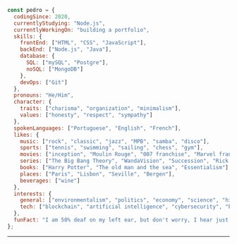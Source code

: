 ```javascript
const pedro = {
  codingSince: 2020,
  currentlyStudying: "Node.js",
  currentlyWorkingOn: "building a portfolio",
  skills: {
    frontEnd: ["HTML", "CSS", "JavaScript"],
    backEnd: ["Node.js", "Java"],
    database: {
      SQL: ["mySQL", "Postgre"],
      noSQL: ["MongoDB"]
    },
    devOps: ["Git"]
  },
  pronouns: "He/Him",
  character: {
    traits: ["charisma", "organization", "minimalism"],
    values: ["honesty", "respect", "sympathy"]
  },
  spokenLanguages: ["Portuguese", "English", "French"],
  likes: {
    music: ["rock", "classic", "jazz", "MPB", "samba", "disco"],
    sports: ["tennis", "swimming", "sailing", "chess", "gym"],
    movies: ["inception", "Moulin Rouge", "007 franchise", "Marvel franchise"],
    series: ["The Big Bang Theory", "WandaVision", "Succession", "Rick and Morty"],
    books: ["Harry Potter", "The old man and the sea", "Essentialism"],
    places: ["Paris", "Lisbon", "Seville", "Bergen"],
    beverages: ["wine"]
  },
  interests: {
    general: ["environmentalism", "politics", "economy", "science", "history", "entrepreneurship"],
    tech: ["blockchain", "artificial intelligence", "cybersecurity", "backend engineering"]
  },
  funFact: "I am 50% deaf on my left ear, but don't worry, I hear just fine... most of the time."
};
```
<hr>




<!--
**pedrogcamposb/pedrogcamposb** is a ✨ _special_ ✨ repository because its `README.md` (this file) appears on your GitHub profile.

Here are some ideas to get you started:

- 🔭 I’m currently working on ...
- 🌱 I’m currently learning ...
- 👯 I’m looking to collaborate on ...
- 🤔 I’m looking for help with ...
- 💬 Ask me about ...
- 📫 How to reach me: ...
- 😄 Pronouns: ...
- ⚡ Fun fact: ...

To add: links (personal website, linkedin), about me, spoken lannguages, programming languages, header
-->
